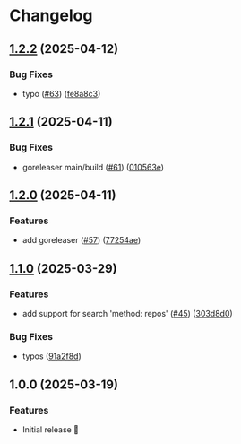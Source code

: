 # Changelog

## [1.2.2](https://github.com/fredrikaverpil/multipr/compare/v1.2.1...v1.2.2) (2025-04-12)


### Bug Fixes

* typo ([#63](https://github.com/fredrikaverpil/multipr/issues/63)) ([fe8a8c3](https://github.com/fredrikaverpil/multipr/commit/fe8a8c3637c4971e4e0a3166e9b7c15c6378dd78))

## [1.2.1](https://github.com/fredrikaverpil/multipr/compare/v1.2.0...v1.2.1) (2025-04-11)


### Bug Fixes

* goreleaser main/build ([#61](https://github.com/fredrikaverpil/multipr/issues/61)) ([010563e](https://github.com/fredrikaverpil/multipr/commit/010563e190b9e0a06530bea62c82774fff9118ce))

## [1.2.0](https://github.com/fredrikaverpil/multipr/compare/v1.1.0...v1.2.0) (2025-04-11)


### Features

* add goreleaser ([#57](https://github.com/fredrikaverpil/multipr/issues/57)) ([77254ae](https://github.com/fredrikaverpil/multipr/commit/77254aedd1b619176ac767b7de9384af6c018d82))

## [1.1.0](https://github.com/fredrikaverpil/multipr/compare/v1.0.0...v1.1.0) (2025-03-29)


### Features

* add support for search 'method: repos' ([#45](https://github.com/fredrikaverpil/multipr/issues/45)) ([303d8d0](https://github.com/fredrikaverpil/multipr/commit/303d8d0dd7601e67572f3a30a43a2ce978631557))


### Bug Fixes

* typos ([91a2f8d](https://github.com/fredrikaverpil/multipr/commit/91a2f8d6bda7fa7336789d7deb12777852751452))

## 1.0.0 (2025-03-19)


### Features

* Initial release 🎉
